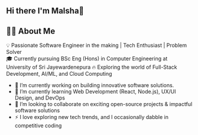 ## Hi there I'm Malsha👋

## 👨‍💻 About Me  
💡 Passionate Software Engineer in the making | Tech Enthusiast | Problem Solver  
🎓 Currently pursuing BSc Eng (Hons) in Computer Engineering at University of Sri Jayewardenepura 
🔥 Exploring the world of Full-Stack Development, AI/ML, and Cloud Computing 

- 🔭 I’m currently working on building innovative software solutions.
- 🌱 I’m currently learning Web Development (React, Node.js), UX/UI Design, and DevOps
- 👯 I’m looking to collaborate on exciting open-source projects & impactful software solutions
- ⚡ I love exploring new tech trends, and I occasionally dabble in competitive coding

